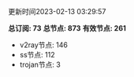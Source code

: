 更新时间2023-02-13 03:29:57

**总订阅: 73**
**总节点: 873**
**有效节点: 261**
- v2ray节点: 146
- ss节点: 112
- trojan节点: 3
